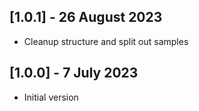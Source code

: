 ## [1.0.1] - 26 August 2023
 - Cleanup structure and split out samples
 
## [1.0.0] - 7 July 2023
 - Initial version